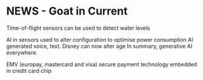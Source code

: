 <!-- SPDX-License-Identifier: zlib-acknowledgement -->
# NEWS - Goat in Current

Time-of-flight sensors can be used to detect water levels 

AI in sensors used to alter configuration to optimise power consumption
AI generated voice, text. Disney can now alter age
In summary, generative AI everywhere.

EMV (europay, mastercard and visa) secure payment technology embedded in credit card chip

